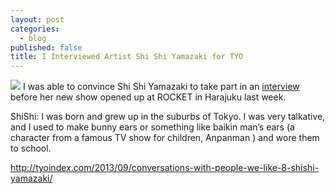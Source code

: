 ```yaml
---
layout: post
categories: 
  - blog
published: false
title: I Interviewed Artist Shi Shi Yamazaki for TYO
---
```


![](/media/yyvisual.jpg)
I was able to convince Shi Shi Yamazaki to take part in an [interview](http://tyoindex.com/2013/09/conversations-with-people-we-like-8-shishi-yamazaki/) before her new show opened up at ROCKET in Harajuku last week. 

ShiShi: I was born and grew up in the suburbs of Tokyo. I was very talkative, and I used to make bunny ears or something like baikin man’s ears (a character from a famous TV show for children, Anpanman ) and wore them to school.

http://tyoindex.com/2013/09/conversations-with-people-we-like-8-shishi-yamazaki/